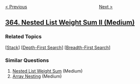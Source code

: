 <!--|This file generated by command(leetcode description); DO NOT EDIT.    |-->
<!--+----------------------------------------------------------------------+-->
<!--|@author    openset <openset.wang@gmail.com>                           |-->
<!--|@link      https://github.com/openset                                 |-->
<!--|@home      https://github.com/openset/leetcode                        |-->
<!--+----------------------------------------------------------------------+-->

[< Previous](../max-sum-of-rectangle-no-larger-than-k "Max Sum of Rectangle No Larger Than K")
　　　　　　　　　　　　　　　　
[Next >](../water-and-jug-problem "Water and Jug Problem")

## [364. Nested List Weight Sum II (Medium)](https://leetcode.com/problems/nested-list-weight-sum-ii "加权嵌套序列和 II")



### Related Topics
  [[Stack](../../tag/stack/README.md)]
  [[Depth-First Search](../../tag/depth-first-search/README.md)]
  [[Breadth-First Search](../../tag/breadth-first-search/README.md)]

### Similar Questions
  1. [Nested List Weight Sum](../nested-list-weight-sum) (Medium)
  1. [Array Nesting](../array-nesting) (Medium)

